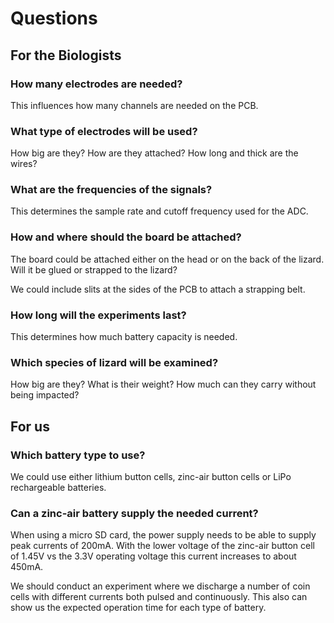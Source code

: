 # Questions

## For the Biologists

### How many electrodes are needed?

This influences how many channels are needed on the PCB.

### What type of electrodes will be used?

How big are they?
How are they attached?
How long and thick are the wires?

### What are the frequencies of the signals?

This determines the sample rate and cutoff frequency used for the ADC.

### How and where should the board be attached?

The board could be attached either on the head or on the back of the lizard.
Will it be glued or strapped to the lizard?

We could include slits at the sides of the PCB to attach a strapping belt.

### How long will the experiments last?

This determines how much battery capacity is needed.

### Which species of lizard will be examined?

How big are they?
What is their weight?
How much can they carry without being impacted?

## For us

### Which battery type to use?

We could use either lithium button cells, zinc-air button cells or LiPo rechargeable batteries.

### Can a zinc-air battery supply the needed current?

When using a micro SD card, the power supply needs to be able to supply peak currents of 200mA.
With the lower voltage of the zinc-air button cell of 1.45V vs the 3.3V operating voltage this current increases to about 450mA.

We should conduct an experiment where we discharge a number of coin cells with different currents both pulsed and continuously.
This also can show us the expected operation time for each type of battery.
